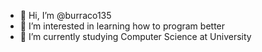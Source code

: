 - 👋 Hi, I’m @burraco135
- 👀 I’m interested in learning how to program better
- 🌱 I’m currently studying Computer Science at University

<!---
burraco135/burraco135 is a ✨ special ✨ repository because its `README.md` (this file) appears on your GitHub profile.
You can click the Preview link to take a look at your changes.
--->
